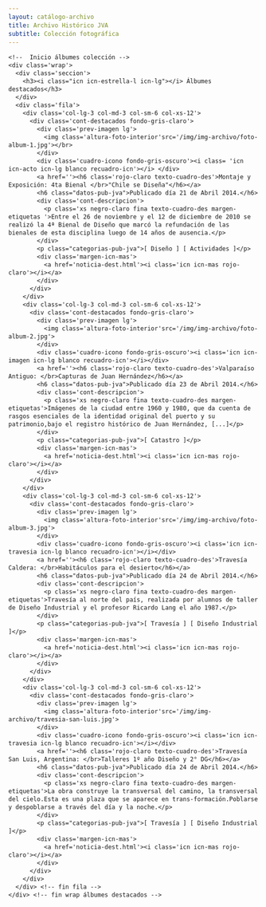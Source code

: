 ```yaml
---
layout: catálogo-archivo
title: Archivo Histórico JVA
subtitle: Colección fotográfica
---
```

<!--  CONTENIDO CENTRAL   -->
    <!--  Inicio álbumes colección -->
    <div class='wrap'>     
      <div class='seccion'>
        <h3><i class="icn icn-estrella-l icn-lg"></i> Álbumes destacados</h3>
      </div>
      <div class='fila'>
        <div class='col-lg-3 col-md-3 col-sm-6 col-xs-12'>      
          <div class='cont-destacados fondo-gris-claro'>
            <div class='prev-imagen lg'>
              <img class='altura-foto-interior'src='/img/img-archivo/foto-album-1.jpg'></br>
            </div>
            <div class='cuadro-icono fondo-gris-oscuro'><i class= 'icn icn-acto icn-lg blanco recuadro-icn'></i> </div>
            <a href=''><h6 class='rojo-claro texto-cuadro-des'>Montaje y Exposición: 4ta Bienal </br>"Chile se Diseña"</h6></a>
            <h6 class="datos-pub-jva">Publicado día 21 de Abril 2014.</h6>
            <div class='cont-descripcion'>
              <p class='xs negro-claro fina texto-cuadro-des margen-etiquetas '>Entre el 26 de noviembre y el 12 de diciembre de 2010 se realizó la 4ª Bienal de Diseño que marcó la refundación de las bienales de esta disciplina luego de 14 años de ausencia.</p>
            </div> 
            <p class="categorias-pub-jva">[ Diseño ] [ Actividades ]</p>  
            <div class='margen-icn-mas'>
              <a href='noticia-dest.html'><i class='icn icn-mas rojo-claro'></i></a>
            </div>
          </div>
        </div>
        <div class='col-lg-3 col-md-3 col-sm-6 col-xs-12'>
          <div class='cont-destacados fondo-gris-claro'>
            <div class='prev-imagen lg'>
              <img class='altura-foto-interior'src='/img/img-archivo/foto-album-2.jpg'>
            </div>   
            <div class='cuadro-icono fondo-gris-oscuro'><i class='icn icn-imagen icn-lg blanco recuadro-icn'></i></div> 
            <a href=''><h6 class='rojo-claro texto-cuadro-des'>Valparaíso Antiguo: </br>Capturas de Juan Hernández</h6></a>
            <h6 class="datos-pub-jva">Publicado día 23 de Abril 2014.</h6>
            <div class='cont-descripcion'>
              <p class='xs negro-claro fina texto-cuadro-des margen-etiquetas'>Imágenes de la ciudad entre 1960 y 1980, que da cuenta de rasgos esenciales de la identidad original del puerto y su patrimonio,bajo el registro histórico de Juan Hernández, [...]</p> 
            </div>
            <p class="categorias-pub-jva">[ Catastro ]</p>  
            <div class='margen-icn-mas'>
              <a href='noticia-dest.html'><i class='icn icn-mas rojo-claro'></i></a>
            </div>
          </div>        
        </div>
        <div class='col-lg-3 col-md-3 col-sm-6 col-xs-12'>
          <div class='cont-destacados fondo-gris-claro'>
            <div class='prev-imagen lg'>
              <img class='altura-foto-interior'src='/img/img-archivo/foto-album-3.jpg'>
            </div>   
            <div class='cuadro-icono fondo-gris-oscuro'><i class='icn icn-travesia icn-lg blanco recuadro-icn'></i></div>
            <a href=''><h6 class='rojo-claro texto-cuadro-des'>Travesía Caldera: </br>Habitáculos para el desierto</h6></a>
            <h6 class="datos-pub-jva">Publicado día 24 de Abril 2014.</h6>
            <div class='cont-descripcion'>
              <p class='xs negro-claro fina texto-cuadro-des margen-etiquetas'>Travesía al norte del país, realizada por alumnos de taller de Diseño Industrial y el profesor Ricardo Lang el año 1987.</p>
            </div> 
            <p class="categorias-pub-jva">[ Travesía ] [ Diseño Industrial ]</p>                      
            <div class='margen-icn-mas'>
              <a href='noticia-dest.html'><i class='icn icn-mas rojo-claro'></i></a>
            </div> 
          </div>
        </div>
        <div class='col-lg-3 col-md-3 col-sm-6 col-xs-12'>
          <div class='cont-destacados fondo-gris-claro'>
            <div class='prev-imagen lg'>
              <img class='altura-foto-interior'src='/img/img-archivo/travesia-san-luis.jpg'>
            </div>  
            <div class='cuadro-icono fondo-gris-oscuro'><i class='icn icn-travesia icn-lg blanco recuadro-icn'></i></div>
            <a href=''><h6 class='rojo-claro texto-cuadro-des'>Travesía San Luis, Argentina: </br>Talleres 1º año Diseño y 2° DG</h6></a>
            <h6 class="datos-pub-jva">Publicado día 24 de Abril 2014.</h6>
            <div class='cont-descripcion'>
              <p class='xs negro-claro fina texto-cuadro-des margen-etiquetas'>La obra construye la transversal del camino, la transversal del cielo.Esta es una plaza que se aparece en trans-formación.Poblarse y despoblarse a través del día y la noche.</p>
            </div> 
            <p class="categorias-pub-jva">[ Travesía ] [ Diseño Industrial ]</p>                       
            <div class='margen-icn-mas'>
              <a href='noticia-dest.html'><i class='icn icn-mas rojo-claro'></i></a>
            </div> 
          </div>
        </div>
      </div> <!-- fin fila -->
    </div> <!-- fin wrap álbumes destacados -->
    